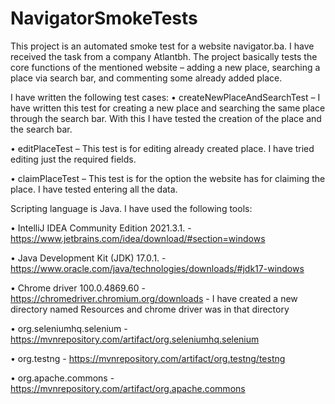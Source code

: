 # NavigatorSmokeTests
This project is an automated smoke test for a website navigator.ba. I have received the task from a company Atlantbh. The project basically tests the core functions of the mentioned website – adding a new place, searching a place via search bar, and commenting some already added place. 

I have written the following test cases:
•	createNewPlaceAndSearchTest – I have written this test for creating a new place and searching the same place through the search bar. With this I have tested the creation of the place and the search bar.

•	editPlaceTest – This test is for editing already created place. I have tried editing just the required fields.

•	claimPlaceTest – This test is for the option the website has for claiming the place. I have tested entering all the data. 

Scripting language is Java. I have used the following tools:

•	IntelliJ IDEA Community Edition 2021.3.1. - https://www.jetbrains.com/idea/download/#section=windows

•	Java Development Kit (JDK) 17.0.1. - https://www.oracle.com/java/technologies/downloads/#jdk17-windows

•	Chrome driver 100.0.4869.60 - https://chromedriver.chromium.org/downloads - I have created a new directory named Resources and chrome driver was in that directory

•	org.seleniumhq.selenium - https://mvnrepository.com/artifact/org.seleniumhq.selenium

•	org.testng - https://mvnrepository.com/artifact/org.testng/testng 

•	org.apache.commons - https://mvnrepository.com/artifact/org.apache.commons
